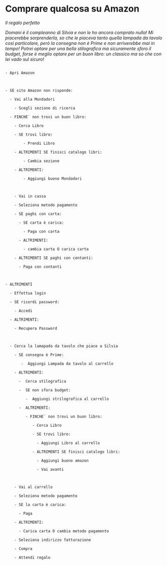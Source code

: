 # Comprare qualcosa su Amazon



*Il regalo perfetto*



  *Domani è il compleanno di Silvia e non le ho ancora comprato nulla! Mi piacerebbe sorprenderla, so che le piaceva tanto quella lampada da tavolo così particolare, però la consegna non è Prime e non arriverebbe mai in tempo! Potrei optare per una bella stilografica ma sicuramente sforo il budget, forse è meglio optare per un buon libro: un classico ma so che con lei vado sul sicuro!*







```

- Apri Amazon

  

- SE sito Amazon non risponde:

  - Vai alla Mondadori

    - Scegli sezione di ricerca   

  - FINCHE` non trovi un buon libro:

    - Cerca Libro

    - SE trovi libro:

        - Prendi Libro 

    - ALTRIMENTI SE finisci catalogo libri:

        - Cambia sezione

    - ALTRIMENTI:

        - Aggiungi buono Mondadori 

  

    - Vai in cassa

    - Seleziona metodo pagamento

    - SE paghi con carta: 

      - SE carta è carica:

        - Paga con carta

      - ALTRIMENTI:

        - cambia carta O carica carta

    - ALTRIMENTI SE paghi con contanti:

      - Paga con contanti



- ALTRIMENTI

  - Effettua login

  - SE ricordi password:

    - Accedi

  - ALTRIMENTI:

    - Recupera Password



  - Cerca la lamapada da tavolo che piace a Silvia

    - SE consegna è Prime:

       -  Aggiungi Lampada da tavolo al carrello

    - ALTRIMENTI:

      -  Cerca stilografica

      -  SE non sfora budget:

         -  Aggiungi strilografica al carrello

      -  ALTRIMENTI:

         - FINCHE` non trovi un buon libro: 

            - Cerca Libro

            - SE trovi libro:

              - Aggiungi Libro al carrello

            - ALTRIMENTI SE finisci catalogo libri:

              - Aggiungi buono amazon

              - Vai avanti



    - Vai al carrello

    - Seleziona metodo pagamento

    - SE la carta è carica:

      - Paga

    - ALTRIMENTI:

      - Carica carta O cambia metodo pagamento

    - Seleziona indirizzo fatturazione

    - Compra

    - Attendi regalo 

```